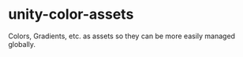 # unity-color-assets
Colors, Gradients, etc. as assets so they can be more easily managed globally.

